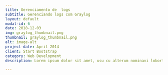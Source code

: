 ```yaml
---
title: Gerenciamento de  logs
subtitle: Gerenciando logs com Graylog
layout: default
modal-id: 6
date: 2018-12-03
img: graylog_thumbnail.png
thumbnail: graylog_thumbnail.png
alt: image-alt
project-date: April 2014
client: Start Bootstrap
category: Web Development
description: Lorem ipsum dolor sit amet, usu cu alterum nominavi lobortis. At duo novum diceret. Tantas apeirian vix et, usu sanctus postulant inciderint ut, populo diceret necessitatibus in vim. Cu eum dicam feugiat noluisse.

---
```


